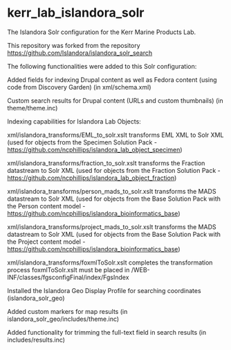 kerr_lab_islandora_solr
=======================

The Islandora Solr configuration for the Kerr Marine Products Lab.

This repository was forked from the repository https://github.com/Islandora/islandora_solr_search

The following functionalities were added to this Solr configuration:

Added fields for indexing Drupal content as well as Fedora content (using code from Discovery Garden) (in xml/schema.xml)

Custom search results for Drupal content (URLs and custom thumbnails) (in theme/theme.inc)

Indexing capabilities for Islandora Lab Objects:

  xml/islandora_transforms/EML_to_solr.xslt transforms EML XML to Solr XML (used for objects from the Specimen Solution Pack - https://github.com/ncphillips/islandora_lab_object_specimen)
  
  xml/islandora_transforms/fraction_to_solr.xslt transforms the Fraction datastream to Solr XML (used for objects from the Fraction Solution Pack - https://github.com/ncphillips/islandora_lab_object_fraction)
  
  xml/islandora_transforms/person_mads_to_solr.xslt transforms the MADS datastream to Solr XML (used for objects from the Base Solution Pack with the Person content model - https://github.com/ncphillips/islandora_bioinformatics_base)
  
  xml/islandora_transforms/project_mads_to_solr.xslt transforms the MADS datastream to Solr XML (used for objects from the Base Solution Pack with the Project content model - https://github.com/ncphillips/islandora_bioinformatics_base)
  
  xml/islandora_transforms/foxmlToSolr.xslt completes the transformation process
    foxmlToSolr.xslt must be placed in <gsearch-home>/WEB-INF/classes/fgsconfigFinal/index/FgsIndex

Installed the Islandora Geo Display Profile for searching coordinates (islandora_solr_geo)

Added custom markers for map results (in islandora_solr_geo/includes/theme.inc)

Added functionality for trimming the full-text field in search results (in includes/results.inc)
